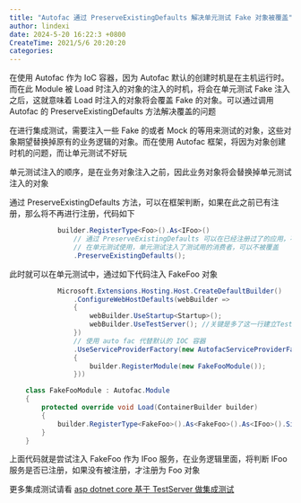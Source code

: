 ```yaml
---
title: "Autofac 通过 PreserveExistingDefaults 解决单元测试 Fake 对象被覆盖"
author: lindexi
date: 2024-5-20 16:22:3 +0800
CreateTime: 2021/5/6 20:20:20
categories: 
---
```


在使用 Autofac 作为 IoC 容器，因为 Autofac 默认的创建时机是在主机运行时。而在此 Module 被 Load 时注入的对象的注入的时机，将会在单元测试 Fake 注入之后，这就意味着 Load 时注入的对象将会覆盖 Fake 的对象。可以通过调用 Autofac 的 PreserveExistingDefaults 方法解决覆盖的问题

<!--more-->


<!-- CreateTime:2021/5/6 20:20:20 -->


<!-- 发布 -->

在进行集成测试，需要注入一些 Fake 的或者 Mock 的等用来测试的对象，这些对象期望替换掉原有的业务逻辑的对象。而在使用 Autofac 框架，将因为对象创建时机的问题，而让单元测试不好玩

单元测试注入的顺序，是在业务对象注入之前，因此业务对象将会替换掉单元测试注入的对象

通过 PreserveExistingDefaults 方法，可以在框架判断，如果在此之前已有注册，那么将不再进行注册，代码如下

```csharp
            builder.RegisterType<Foo>().As<IFoo>()
                // 通过 PreserveExistingDefaults 可以在已经注册过了的应用，不会被覆盖为 Foo 类型
                // 在单元测试使用，单元测试注入了测试用的消费者，可以不被覆盖
                .PreserveExistingDefaults();
```

此时就可以在单元测试中，通过如下代码注入 FakeFoo 对象

```csharp
            Microsoft.Extensions.Hosting.Host.CreateDefaultBuilder()
                .ConfigureWebHostDefaults(webBuilder =>
                {
                    webBuilder.UseStartup<Startup>();
                    webBuilder.UseTestServer(); //关键是多了这一行建立TestServer
                })
                // 使用 auto fac 代替默认的 IOC 容器 
                .UseServiceProviderFactory(new AutofacServiceProviderFactory(builder =>
                {
                    builder.RegisterModule(new FakeFooModule());
                }))

    class FakeFooModule : Autofac.Module
    {
        protected override void Load(ContainerBuilder builder)
        {
            builder.RegisterType<FakeFoo>().As<FakeFoo>().As<IFoo>().SingleInstance();
        }
    }
```

上面代码就是尝试注入 FakeFoo 作为 IFoo 服务，在业务逻辑里面，将判断 IFoo 服务是否已注册，如果没有被注册，才注册为 Foo 对象

更多集成测试请看 [asp dotnet core 基于 TestServer 做集成测试](https://blog.lindexi.com/post/asp-dotnet-core-%E5%9F%BA%E4%BA%8E-TestServer-%E5%81%9A%E9%9B%86%E6%88%90%E6%B5%8B%E8%AF%95.html )

